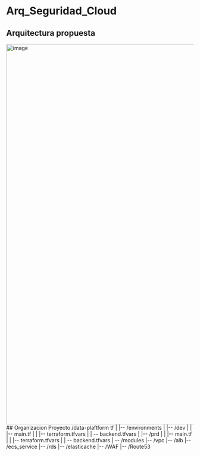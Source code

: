 # Arq_Seguridad_Cloud
## Arquitectura propuesta 
<img width="1026" height="1021" alt="image" src="https://github.com/user-attachments/assets/a07ffd3d-273c-4773-b819-7a814eaefcb4" />
## Organizacion Proyecto
/data-plaftform tf
|
|-- /environments
| |-- /dev
| | |-- main.tf
| | |-- terraform.tfvars
| |  -- backend.tfvars
| |-- /prd
| | |-- main.tf
| | |-- terraform.tfvars
| |  -- backend.tfvars
|
-- /modules
    |-- /vpc
    |-- /alb
    |-- /ecs_service
    |-- /rds
    |-- /elasticache
    |-- /WAF
    |-- /Route53
